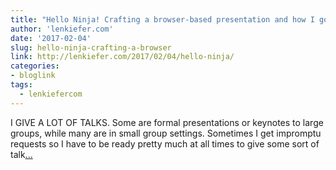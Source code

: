 ```yaml
---
title: "Hello Ninja! Crafting a browser-based presentation and how I got (re)started with R"
author: 'lenkiefer.com'
date: '2017-02-04'
slug: hello-ninja-crafting-a-browser
link: http://lenkiefer.com/2017/02/04/hello-ninja/
categories:
- bloglink
tags:
  - lenkiefercom
---
```


I GIVE A LOT OF TALKS. Some are formal presentations or keynotes to large groups, while many are in small group settings. Sometimes I get impromptu requests so I have to be ready pretty much at all times to give some sort of talk[... <i class="fas fa-external-link-alt"></i>](http://lenkiefer.com/2017/02/04/hello-ninja/)

